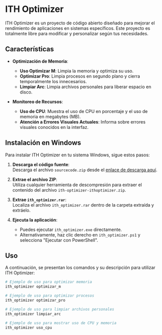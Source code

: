 # ITH Optimizer


ITH Optimizer es un proyecto de código abierto diseñado para mejorar el rendimiento de aplicaciones en sistemas específicos.
 Este proyecto es totalmente libre para modificar y personalizar según tus necesidades.

## Características

- **Optimización de Memoria**: 
  - **Uso Optimizar M**: Limpia la memoria y optimiza su uso.
  - **Optimizar Pro**: Limpia procesos en segundo plano y cierra temporalmente los innecesarios.
  - **Limpiar Arc**: Limpia archivos personales para liberar espacio en disco.

- **Monitoreo de Recursos**: 
  - **Uso de CPU**: Muestra el uso de CPU en porcentaje y el uso de memoria en megabytes (MB).
  - **Atención a Errores Visuales Actuales**: Informa sobre errores visuales conocidos en la interfaz.

## Instalación en Windows

Para instalar ITH Optimizer en tu sistema Windows, sigue estos pasos:

1. **Descarga el código fuente**:  
   Descarga el archivo `sourcecode.zip` desde el [enlace de descarga aquí](#).

2. **Extrae el archivo ZIP**:  
   Utiliza cualquier herramienta de descompresión para extraer el contenido del archivo `ith-optimizer-ithoptimizer.zip`.

3. **Extrae `ith_optimizer.rar`**:  
   Localiza el archivo `ith_optimizer.rar` dentro de la carpeta extraída y extráelo.

4. **Ejecuta la aplicación**:  
   - Puedes ejecutar `ith_optimizer.exe` directamente.  
   - Alternativamente, haz clic derecho en `ith_optimizer.ps1` y selecciona "Ejecutar con PowerShell".

## Uso

A continuación, se presentan los comandos y su descripción para utilizar ITH Optimizer:

```bash
# Ejemplo de uso para optimizar memoria
ith_optimizer optimizar_m

# Ejemplo de uso para optimizar procesos
ith_optimizer optimizar_pro

# Ejemplo de uso para limpiar archivos personales
ith_optimizer limpiar_arc

# Ejemplo de uso para mostrar uso de CPU y memoria
ith_optimizer uso_cpu
